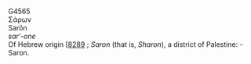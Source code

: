 <body>
  <p>G4565<br>  Σάρων  <br> Sarōn  <br><i>sar‘-one </i><br>Of Hebrew origin [<a href="h8289.htm">8289</a> ; <i>Saron</i> (that is, <i>Sharon</i>), a district of Palestine: - Saron.<br></p>
 </body>